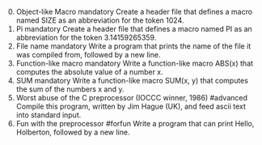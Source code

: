0. Object-like Macro mandatory
Create a header file that defines a macro named SIZE as an abbreviation for the token 1024.
1. Pi mandatory
Create a header file that defines a macro named PI as an abbreviation for the token 3.14159265359.
2. File name mandatory
Write a program that prints the name of the file it was compiled from, followed by a new line.
3. Function-like macro mandatory
Write a function-like macro ABS(x) that computes the absolute value of a number x.
4. SUM mandatory
Write a function-like macro SUM(x, y) that computes the sum of the numbers x and y.
5. Worst abuse of the C preprocessor (IOCCC winner, 1986) #advanced
Compile this program, written by Jim Hague (UK), and feed ascii text into standard input.
6. Fun with the preprocessor #forfun
Write a program that can print Hello, Holberton, followed by a new line.
